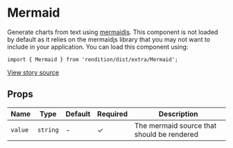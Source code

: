 # Mermaid

Generate charts from text using [mermaidjs](https://mermaidjs.github.io/).
This component is not loaded by default as it relies on the mermaidjs library
that you may not want to include in your application.
You can load this component using:

```
import { Mermaid } from 'rendition/dist/extra/Mermaid';
```

[View story source](https://github.com/balena-io-modules/rendition/blob/master/src/stories/Mermaid.js)

## Props

| Name   | Type   | Default   | Required   | Description   |
| ------ | ------ | --------- | ---------- | ------------- |
| `value`  | `string` | - | ✓ | The mermaid source that should be rendered |

